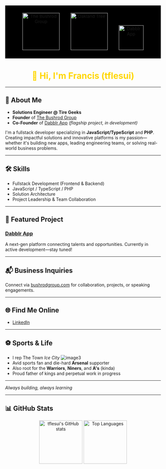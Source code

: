 <!-- Profile Banner: Modern black & gold theme with uploaded images -->

<p align="center" style="background: #000; padding: 24px 0;">
  <img src="https://github.com/tflesui/assets/blob/main/images/Transparent%20Logo.png?raw=true" alt="The Bushrod Group" height="120"/>
  <img src="https://github.com/tflesui/assets/blob/main/images/images%20(1).jpeg?raw=true" alt="Oakland Tree" height="120" style="margin:0 32px"/>
  <img src="https://github.com/tflesui/assets/blob/main/images/Logo_symbol_sm.png?raw=true" alt="Dabblr App" height="80"/>
</p>

<h1 align="center" style="color: #FFD700;">👋 Hi, I'm Francis (tflesui)</h1>

---

## 🚀 About Me
- **Solutions Engineer @ Tire Geeks**
- **Founder** of [The Bushrod Group](https://bushrodgroup.com)
- **Co-Founder** of [Dabblr App](https://github.com/bushrodgroup/dabblr) *(flagship project, in development)*

I'm a fullstack developer specializing in **JavaScript/TypeScript** and **PHP**. Creating impactful solutions and innovative platforms is my passion—whether it's building new apps, leading engineering teams, or solving real-world business problems.

---

## 🛠️ Skills
- Fullstack Development (Frontend & Backend)
- JavaScript / TypeScript / PHP
- Solution Architecture
- Project Leadership & Team Collaboration

---

## 🌟 Featured Project

### [Dabblr App](https://github.com/bushrodgroup/dabblr)
A next-gen platform connecting talents and opportunities. Currently in active development—stay tuned!

---

## 📬 Business Inquiries
Connect via [bushrodgroup.com](https://bushrodgroup.com) for collaboration, projects, or speaking engagements.

---

## 🌐 Find Me Online
- [LinkedIn](https://www.linkedin.com/me/tflesui)

---

## ⚽ Sports & Life
- I rep The Town *Ice City* ![image3](image3)
- Avid sports fan and die-hard **Arsenal** supporter
- Also root for the **Warriors**, **Niners**, and **A's** (kinda)
- Proud father of kings and perpetual work in progress

---

*Always building, always learning*

---

## 📊 GitHub Stats

<p align="center">
  <img src="https://github-readme-stats.vercel.app/api?username=tflesui&show_icons=true&theme=dark" alt="tflesui's GitHub stats" height="140"/>
  <img src="https://github-readme-stats.vercel.app/api/top-langs/?username=tflesui&layout=compact&theme=dark" alt="Top Languages" height="140"/>
</p>
